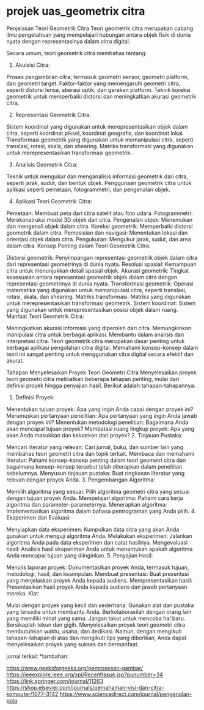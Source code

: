 
# projek uas_geometrix citra
Penjelasan Teori Geometrik Citra
Teori geometrik citra merupakan cabang ilmu pengetahuan yang mempelajari hubungan antara objek fisik di dunia nyata dengan representasinya dalam citra digital.

Secara umum, teori geometrik citra membahas tentang:

1. Akuisisi Citra:

Proses pengambilan citra, termasuk geometri sensor, geometri platform, dan geometri target.
Faktor-faktor yang memengaruhi geometri citra, seperti distorsi lensa, aberasi optik, dan gerakan platform.
Teknik koreksi geometrik untuk memperbaiki distorsi dan meningkatkan akurasi geometrik citra.

2. Representasi Geometrik Citra:

Sistem koordinat yang digunakan untuk merepresentasikan objek dalam citra, seperti koordinat piksel, koordinat geografis, dan koordinat lokal.
Transformasi geometrik yang digunakan untuk memanipulasi citra, seperti translasi, rotasi, skala, dan shearing.
Matriks transformasi yang digunakan untuk merepresentasikan transformasi geometrik.

3. Analisis Geometrik Citra:

Teknik untuk mengukur dan menganalisis informasi geometrik dari citra, seperti jarak, sudut, dan bentuk objek.
Penggunaan geometrik citra untuk aplikasi seperti pemetaan, fotogrammetri, dan pengenalan objek.

4. Aplikasi Teori Geometrik Citra:

Pemetaan: Membuat peta dari citra satelit atau foto udara.
Fotogrammetri: Merekonstruksi model 3D objek dari citra.
Pengenalan objek: Menemukan dan mengenali objek dalam citra.
Koreksi geometrik: Memperbaiki distorsi geometrik dalam citra.
Pemosisian dan navigasi: Menentukan lokasi dan orientasi objek dalam citra.
Pengukuran: Mengukur jarak, sudut, dan area dalam citra.
Konsep Penting dalam Teori Geometrik Citra:

Distorsi geometrik: Penyimpangan representasi geometrik objek dalam citra dari representasi geometrinya di dunia nyata.
Resolusi spasial: Kemampuan citra untuk menunjukkan detail spasial objek.
Akurasi geometrik: Tingkat kesesuaian antara representasi geometrik objek dalam citra dengan representasi geometrinya di dunia nyata.
Transformasi geometrik: Operasi matematika yang digunakan untuk memanipulasi citra, seperti translasi, rotasi, skala, dan shearing.
Matriks transformasi: Matriks yang digunakan untuk merepresentasikan transformasi geometrik.
Sistem koordinat: Sistem yang digunakan untuk merepresentasikan posisi objek dalam ruang.
Manfaat Teori Geometrik Citra:

Meningkatkan akurasi informasi yang diperoleh dari citra.
Memungkinkan manipulasi citra untuk berbagai aplikasi.
Membantu dalam analisis dan interpretasi citra.
Teori geometrik citra merupakan dasar penting untuk berbagai aplikasi pengolahan citra digital. Memahami konsep-konsep dalam teori ini sangat penting untuk menggunakan citra digital secara efektif dan akurat.

Tahapan Menyelesaikan Proyek Teori Geometri Citra
Menyelesaikan proyek teori geometri citra melibatkan beberapa tahapan penting, mulai dari definisi proyek hingga penyajian hasil. Berikut adalah tahapan-tahapannya:

1. Definisi Proyek:

Menentukan tujuan proyek: Apa yang ingin Anda capai dengan proyek ini?
Merumuskan pertanyaan penelitian: Apa pertanyaan yang ingin Anda jawab dengan proyek ini?
Menentukan metodologi penelitian: Bagaimana Anda akan mencapai tujuan proyek?
Membatasi ruang lingkup proyek: Apa yang akan Anda masukkan dan keluarkan dari proyek?
2. Tinjauan Pustaka:

Mencari literatur yang relevan: Cari jurnal, buku, dan sumber lain yang membahas teori geometri citra dan topik terkait.
Membaca dan memahami literatur: Pahami konsep-konsep penting dalam teori geometri citra dan bagaimana konsep-konsep tersebut telah diterapkan dalam penelitian sebelumnya.
Menyusun tinjauan pustaka: Buat ringkasan literatur yang relevan dengan proyek Anda.
3. Pengembangan Algoritma:

Memilih algoritma yang sesuai: Pilih algoritma geometri citra yang sesuai dengan tujuan proyek Anda.
Mempelajari algoritma: Pahami cara kerja algoritma dan parameter-parameternya.
Menerapkan algoritma: Implementasikan algoritma dalam bahasa pemrograman yang Anda pilih.
4. Eksperimen dan Evaluasi:

Menyiapkan data eksperimen: Kumpulkan data citra yang akan Anda gunakan untuk menguji algoritma Anda.
Melakukan eksperimen: Jalankan algoritma Anda pada data eksperimen dan catat hasilnya.
Mengevaluasi hasil: Analisis hasil eksperimen Anda untuk menentukan apakah algoritma Anda mencapai tujuan yang diinginkan.
5. Penyajian Hasil:

Menulis laporan proyek: Dokumentasikan proyek Anda, termasuk tujuan, metodologi, hasil, dan kesimpulan.
Membuat presentasi: Buat presentasi yang menjelaskan proyek Anda kepada audiens.
Mempresentasikan hasil: Presentasikan hasil proyek Anda kepada audiens dan jawab pertanyaan mereka.
Kiat:

Mulai dengan proyek yang kecil dan sederhana.
Gunakan alat dan pustaka yang tersedia untuk membantu Anda.
Berkolaborasilah dengan orang lain yang memiliki minat yang sama.
Jangan takut untuk mencoba hal baru.
Bersikaplah tekun dan gigih.
Menyelesaikan proyek teori geometri citra membutuhkan waktu, usaha, dan dedikasi. Namun, dengan mengikuti tahapan-tahapan di atas dan mengikuti tips yang diberikan, Anda dapat menyelesaikan proyek yang sukses dan bermanfaat.

jurnal terkait *tambahan:

https://www.geeksforgeeks.org/pemrosesan-gambar/
https://ieeexplore.ieee.org/xpl/RecentIssue.jsp?punumber=34
https://link.springer.com/journal/11263
https://shop.elsevier.com/journals/pemahaman-visi-dan-citra-komputer/1077-3142
https://www.sciencedirect.com/journal/pengenalan-pola